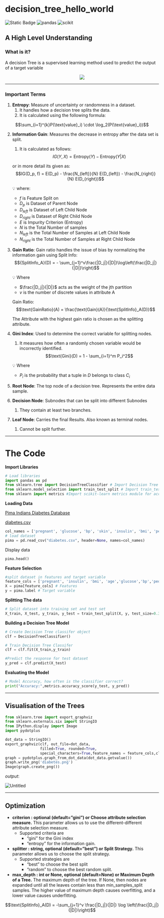 # decision_tree_hello_world

![Static Badge](https://img.shields.io/badge/-Jupyter_Notebook-orange?logo=jupyter&logoColor=white)
![pandas](https://img.shields.io/badge/-pandas-navy?logo=pandas)
![scikit](https://img.shields.io/badge/-scikit--learn-blue?logo=scikitlearn)

## A High Level Understanding

### What is it?

A decision Tree is a supervised learning method used to predict the output of a target variable
<p align="center">
    <img src = "decision-tree.jpg">
</p>

---

### Important Terms

1. **Entropy**: Measure of uncertainty or randomness in a dataset. 
    1. It handles how a decision tree splits the data. 
    2. It is calculated using the following formula:

$$\sum_{i=1}^{k}P(\text{value}_i) \cdot \log_2(P(\text{value}_i))$$
    
2. **Information Gain**: Measures the decrease in entropy after the data set is split. 
    1. It is calculated as follows:
$$IG(Y,X) = \text{Entropy}(Y) - \text{Entropy}(Y|X)$$
    
    or in more detail its given as:
$$IG(D_p, f) = E(D_p) - \frac{N_{left}}{N} E(D_{left}) - \frac{N_{right}}{N} E(D_{right})$$
    
    💡 where:
    
    - $f$         is Feature Split on
    - $D_p$       is Dataset of Parent Node
    - $D_{left}$  is Dataset of Left Child Node
    - $D_{right}$ is Dataset of Right Child Node
    - $E$         is Impurity Criterion (Entropy)
    - $N$         is the Total Number of samples
    - $N_{left}$  is the Total Number of Samples at Left Child Node
    - $N_{right}$ is the Total Number of Samples at Right Child Node
    
3. **Gain Ratio**: Gain ratio handles the issue of bias by normalizing the information gain using Split Info:
$${SplitInfo_A}(D) = - \sum_{j=1}^v\frac{|D_j|}{|D|}\log\left(\frac{|D_j|}{|D|}\right)$$
    
    💡 Where
    
    - $\frac{|D_j|}{|D|}$    acts as the weight of the jth partition
    - $v$       is the number of discrete values in attribute A
    
    Gain Ratio:
$$\text{GainRatio}(A) = \frac{\text{Gain}(A)}{\text{SplitInfo}_A(D)}$$
    
    The Attribute with the highest gain ratio is chosen as the splitting attribute.
    
6. **Gini Index**: Used to determine the correct variable for splitting nodes. 
    1. It measures how often a randomly chosen variable would be incorrectly identified. 
$$\text{Gini}(D) = 1 - \sum_{i=1}^m P_i^2$$
    
    💡 Where
    - $P_i$ is the probability that a tuple in $D$ belongs to class $C_i$
    
7. **Root Node**: The top node of a decision tree. Represents the entire data sample.
8. **Decision Node**: Subnodes that can be split into different Subnodes
    1. They contain at least two branches.
9. **Leaf Node**: Carries the final Results. Also known as terminal nodes. 
    1. Cannot be split further.


---

# The Code

**Import Libraries**

```python
# Load libraries
import pandas as pd
from sklearn.tree import DecisionTreeClassifier # Import Decision Tree Classifier
from sklearn.model_selection import train_test_split # Import train_test_split function
from sklearn import metrics #Import scikit-learn metrics module for accuracy calculation
```

**Loading Data**

[Pima Indians Diabetes Database](https://www.kaggle.com/datasets/uciml/pima-indians-diabetes-database?resource=download)

[diabetes.csv](https://prod-files-secure.s3.us-west-2.amazonaws.com/b2d0552a-437e-4bb3-8904-b3b588bb0ac2/282e1ff5-1ff5-4bc2-9e44-5d42c47c4444/diabetes.csv)

```python
col_names = ['pregnant', 'glucose', 'bp', 'skin', 'insulin', 'bmi', 'pedigree', 'age', 'label']
# load dataset
pima = pd.read_csv("diabetes.csv", header=None, names=col_names)
```

Display data

```python
pima.head()
```

**Feature Selection**

```python
#split dataset in features and target variable
feature_cols = ['pregnant', 'insulin', 'bmi', 'age','glucose','bp','pedigree']
X = pima[feature_cols] # Features
y = pima.label # Target variable
```

**Splitting The data**

```python
# Split dataset into training set and test set
X_train, X_test, y_train, y_test = train_test_split(X, y, test_size=0.3, random_state=1) # 70% training and 30% test
```

**Building a Decision Tree Model**

```python
# Create Decision Tree classifer object
clf = DecisionTreeClassifier()

# Train Decision Tree Classifer
clf = clf.fit(X_train,y_train)

#Predict the response for test dataset
y_pred = clf.predict(X_test)
```

**Evaluating the Model**

```python
# Model Accuracy, how often is the classifier correct?
print("Accuracy:",metrics.accuracy_score(y_test, y_pred))
```

---

## Visualisation of the Trees

```python
from sklearn.tree import export_graphviz
from sklearn.externals.six import StringIO  
from IPython.display import Image  
import pydotplus
```

```python
dot_data = StringIO()
export_graphviz(clf, out_file=dot_data,  
                filled=True, rounded=True,
                special_characters=True,feature_names = feature_cols,class_names=['0','1'])
graph = pydotplus.graph_from_dot_data(dot_data.getvalue())  
graph.write_png('diabetes.png')
Image(graph.create_png())
```

$output:$

![Untitled](decistion_tree.png)

---

## Optimization

- **criterion : optional (default=”gini”) or Choose attribute selection measure.** This parameter allows us to use the different-different attribute selection measure.
    - Supported criteria are
        - “gini” for the Gini index
        - “entropy” for the information gain.
- **splitter : string, optional (default=”best”) or Split Strategy.** This parameter allows us to choose the split strategy.
    - Supported strategies are
        - “best” to choose the best split
        - “random” to choose the best random split.
- **max_depth : int or None, optional (default=None) or Maximum Depth of a Tree.** The maximum depth of the tree. If None, then nodes are expanded until all the leaves contain less than min_samples_split samples. The higher value of maximum depth causes overfitting, and a lower value causes underfitting.



$$\text{SplitInfo}_A(D) = -\sum_{j=1}^v \frac{|D_j|}{|D|} \log \left(\frac{|D_j|}{|D|}\right)$$
